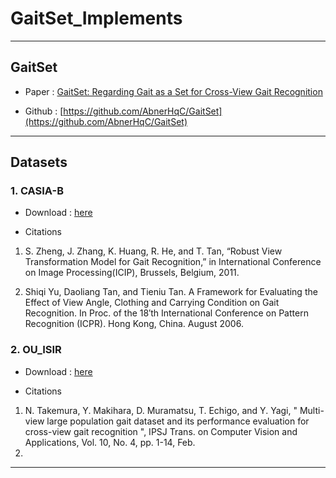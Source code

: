 # GaitSet_Implements

----
## GaitSet

- Paper : [GaitSet: Regarding Gait as a Set for Cross-View Gait Recognition](https://arxiv.org/abs/1811.06186)

- Github : [https://github.com/AbnerHqC/GaitSet](https://github.com/AbnerHqC/GaitSet)

----

## Datasets

### 1. CASIA-B

- Download : [here](http://www.cbsr.ia.ac.cn/english/Gait%20Databases.asp)

- Citations
1. S. Zheng, J. Zhang, K. Huang, R. He, and T. Tan, “Robust View Transformation Model for Gait Recognition,” in International Conference on Image Processing(ICIP), Brussels, Belgium, 2011.

2. Shiqi Yu, Daoliang Tan, and Tieniu Tan. A Framework for Evaluating the Effect of View Angle, Clothing and Carrying Condition on Gait Recognition. In Proc. of the 18′th International Conference on Pattern Recognition (ICPR). Hong Kong, China. August 2006.

### 2. OU_ISIR 

- Download : [here](http://www.am.sanken.osaka-u.ac.jp/BiometricDB/GaitMVLP.html)

- Citations
1. N. Takemura, Y. Makihara, D. Muramatsu, T. Echigo, and Y. Yagi, " Multi-view large population gait dataset and its performance
evaluation for cross-view gait recognition ", IPSJ Trans. on Computer Vision and Applications, Vol. 10, No. 4, pp. 1-14, Feb.
2018.
----
